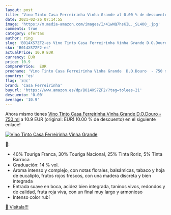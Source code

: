 ```yaml
---
layout: post
title: 'Vino Tinto Casa Ferreirinha Vinha Grande al 0.00 % de descuento'
date: 2021-02-26 07:14:55
image: 'https://m.media-amazon.com/images/I/41wNQ7hsKIL._SL400_.jpg'
comments: true
category: ofertas
author: ring
slug: 'B014XS7ZF2-es Vino Tinto Casa Ferreirinha Vinha Grande D.O.Douro - 750 ml'
sku: 'B014XS7ZF2-es'
actualPrice: 10.9 EUR
currency: EUR
price: 10.9
comparePrice:  EUR
prodname: 'Vino Tinto Casa Ferreirinha Vinha Grande  D.O.Douro  - 750 ml'
country: 'es'
flag: '🇪🇸'
brand: 'Casa Ferreirinha'
buyurl: 'https://www.amazon.es/dp/B014XS7ZF2/?tag=tolees-21'
descuento: '0.00'
average: '10.9'
---
```


Ahora mismo tienes [Vino Tinto Casa Ferreirinha Vinha Grande  D.O.Douro  - 750 ml](https://www.amazon.es/dp/B014XS7ZF2/?tag=tolees-21) a 10.9 EUR (original:  EUR) (0.00 %  de descuento) en el siguiente enlace!

[![Vino Tinto Casa Ferreirinha Vinha Grande](https://m.media-amazon.com/images/I/41wNQ7hsKIL._SL400_.jpg)](https://www.amazon.es/dp/B014XS7ZF2/?tag=tolees-21)

🔎:

- 40% Touriga Franca, 30% Touriga Nacional, 25% Tinta Roriz, 5% Tinta Barroca
- Graduación: 14 % vol.
- Aroma intenso y complejo, con notas florales, balsámicas, tabaco y hoja de eucalipto, frutos rojos frescos, con una madera discreta y bien integrada
- Entrada suave en boca, acidez bien integrada, taninos vivos, redondos y de calidad, fruta roja viva, con un final muy largo y armonioso
- Intenso color rubí

[🛒 Visítala!!!](https://www.amazon.es/dp/B014XS7ZF2/?tag=tolees-21)
